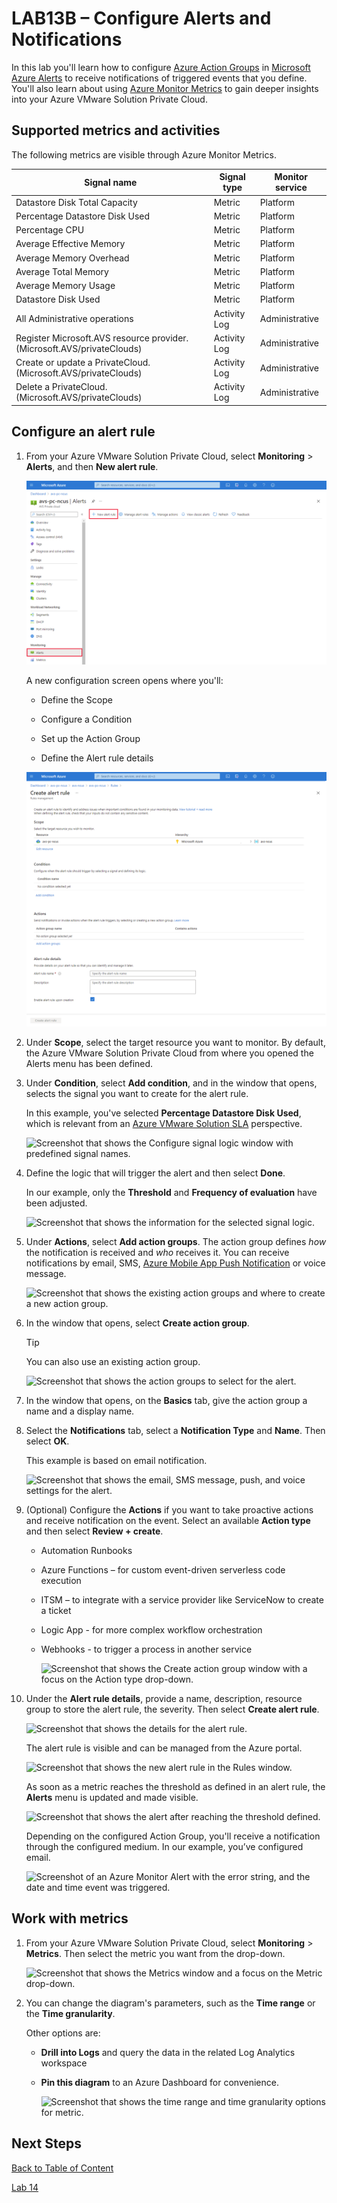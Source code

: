 
# LAB13B – Configure Alerts and Notifications

In this lab you'll learn how to configure [Azure Action
Groups](https://docs.microsoft.com/en-us/azure/azure-monitor/alerts/action-groups)
in [Microsoft Azure
Alerts](https://docs.microsoft.com/en-us/azure/azure-monitor/alerts/alerts-overvie)
to receive notifications of triggered events that you define. You'll also learn
about using [Azure Monitor
Metrics](https://docs.microsoft.com/en-us/azure/azure-monitor/essentials/data-platform-metrics)
to gain deeper insights into your Azure VMware Solution Private Cloud.

## Supported metrics and activities

The following metrics are visible through Azure Monitor Metrics.

| **Signal name**                                                         | **Signal type** | **Monitor service** |
| ----------------------------------------------------------------------- | --------------- | ------------------- |
| Datastore Disk Total Capacity                                           | Metric          | Platform            |
| Percentage Datastore Disk Used                                          | Metric          | Platform            |
| Percentage CPU                                                          | Metric          | Platform            |
| Average Effective Memory                                                | Metric          | Platform            |
| Average Memory Overhead                                                 | Metric          | Platform            |
| Average Total Memory                                                    | Metric          | Platform            |
| Average Memory Usage                                                    | Metric          | Platform            |
| Datastore Disk Used                                                     | Metric          | Platform            |
| All Administrative operations                                           | Activity Log    | Administrative      |
| Register Microsoft.AVS resource provider. (Microsoft.AVS/privateClouds) | Activity Log    | Administrative      |
| Create or update a PrivateCloud. (Microsoft.AVS/privateClouds)          | Activity Log    | Administrative      |
| Delete a PrivateCloud. (Microsoft.AVS/privateClouds)                    | Activity Log    | Administrative      |

## Configure an alert rule

1. From your Azure VMware Solution Private Cloud, select **Monitoring** \>
   **Alerts**, and then **New alert rule**.

   ![new alert rule](media/lab-13/d28fc9d3274d9eeabf50d70b6761592b.png)

   A new configuration screen opens where you'll:

   - Define the Scope

   - Configure a Condition

   - Set up the Action Group

   - Define the Alert rule details

   ![create alert rule](media/lab-13/ce071106649f23f9d87ce16274a4d221.png)

2. Under **Scope**, select the target resource you want to monitor. By default,
   the Azure VMware Solution Private Cloud from where you opened the Alerts
   menu has been defined.

3. Under **Condition**, select **Add condition**, and in the window that opens,
   selects the signal you want to create for the alert rule.

   In this example, you've selected **Percentage Datastore Disk Used**, which
   is relevant from an [Azure VMware Solution SLA](https://aka.ms/avs/sla)
   perspective.

   ![Screenshot that shows the Configure signal logic window with predefined
   signal names.](media/lab-13/6d1cefa2d8f0d370d3c0445ffb6869e1.png)

4. Define the logic that will trigger the alert and then select **Done**.

   In our example, only the **Threshold** and **Frequency of evaluation** have
   been adjusted.

   ![Screenshot that shows the information for the selected signal
   logic.](media/lab-13/aebd148dc13f1383e8cd083aa05f2300.png)

5. Under **Actions**, select **Add action groups**. The action group defines
   *how* the notification is received and *who* receives it. You can receive
   notifications by email, SMS, [Azure Mobile App Push
   Notification](https://azure.microsoft.com/features/azure-portal/mobile-app/)
   or voice message.

   ![Screenshot that shows the existing action groups and where to create a new
   action group.](media/lab-13/e7ef5799bf8a6212b64f91606dd0cab5.png)

6. In the window that opens, select **Create action group**.

   Tip

   You can also use an existing action group.

   ![Screenshot that shows the action groups to select for the
   alert.](media/lab-13/01642094b03ca180914e12304f35095b.png)

7. In the window that opens, on the **Basics** tab, give the action group a
   name and a display name.

8. Select the **Notifications** tab, select a **Notification Type** and
   **Name**. Then select **OK**.

   This example is based on email notification.

   ![Screenshot that shows the email, SMS message, push, and voice settings for
   the alert.](media/lab-13/520f475a29624a258bb0f9b61ab934c6.png)

9. (Optional) Configure the **Actions** if you want to take proactive actions
   and receive notification on the event. Select an available **Action type**
   and then select **Review + create**.

   - Automation Runbooks

   - Azure Functions – for custom event-driven serverless code execution

   - ITSM – to integrate with a service provider like ServiceNow to create a
     ticket

   - Logic App - for more complex workflow orchestration

   - Webhooks - to trigger a process in another service

     ![Screenshot that shows the Create action group window with a focus on
     the Action type drop-down.](media/lab-13/6248cf7442c5d1bdfe46c5cb93e80e83.png)

10. Under the **Alert rule details**, provide a name, description, resource
    group to store the alert rule, the severity. Then select **Create alert
    rule**.

    ![Screenshot that shows the details for the alert
    rule.](media/lab-13/a5e134e4db680d3b7187ff18ea1c12c1.png)

    The alert rule is visible and can be managed from the Azure portal.

    ![Screenshot that shows the new alert rule in the Rules
    window.](media/lab-13/3d0171d6ca769e58be513ea4bc77cf45.png)

    As soon as a metric reaches the threshold as defined in an alert rule, the
    **Alerts** menu is updated and made visible.

    ![Screenshot that shows the alert after reaching the threshold
    defined.](media/lab-13/00ab76d73ed506e5346496f6c80ea91d.png)

    Depending on the configured Action Group, you'll receive a notification
    through the configured medium. In our example, you’ve configured email.

    ![Screenshot of an Azure Monitor Alert with the error string, and the date
    and time event was triggered.](media/lab-13/5604ea99cce70203bb08f528d640182f.png)

## Work with metrics

1. From your Azure VMware Solution Private Cloud, select **Monitoring** \>
   **Metrics**. Then select the metric you want from the drop-down.

   ![Screenshot that shows the Metrics window and a focus on the Metric
   drop-down.](media/lab-13/a768f47c87b8ad2bdcf4613e6b2dabc6.png)

2. You can change the diagram's parameters, such as the **Time range** or the
   **Time granularity**.

   Other options are:

   - **Drill into Logs** and query the data in the related Log Analytics
     workspace

   - **Pin this diagram** to an Azure Dashboard for convenience.

     ![Screenshot that shows the time range and time granularity options for
     metric.](media/lab-13/0218b28502ff09fd5d1e717d27a3ea2b.png)

## Next Steps

[Back to Table of Content](index.md#table-of-contents)

[Lab 14](lab-14.md)
